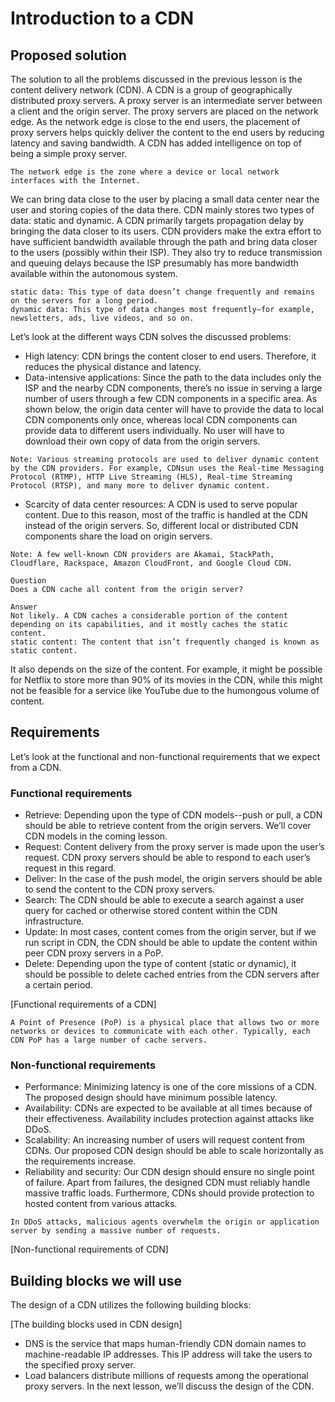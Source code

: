 # Introduction to a CDN
## Proposed solution
The solution to all the problems discussed in the previous lesson is the content delivery network (CDN). A CDN is a group of geographically distributed proxy servers. A proxy server is an intermediate server between a client and the origin server. The proxy servers are placed on the network edge. As the network edge is close to the end users, the placement of proxy servers helps quickly deliver the content to the end users by reducing latency and saving bandwidth. A CDN has added intelligence on top of being a simple proxy server.
```
The network edge is the zone where a device or local network interfaces with the Internet.
```

We can bring data close to the user by placing a small data center near the user and storing copies of the data there. CDN mainly stores two types of data: static and dynamic. A CDN primarily targets propagation delay by bringing the data closer to its users. CDN providers make the extra effort to have sufficient bandwidth available through the path and bring data closer to the users (possibly within their ISP). They also try to reduce transmission and queuing delays because the ISP presumably has more bandwidth available within the autonomous system.
```
static data: This type of data doesn’t change frequently and remains on the servers for a long period.
dynamic data: This type of data changes most frequently—for example, newsletters, ads, live videos, and so on.
```

Let’s look at the different ways CDN solves the discussed problems:
- High latency: CDN brings the content closer to end users. Therefore, it reduces the physical distance and latency.
- Data-intensive applications: Since the path to the data includes only the ISP and the nearby CDN components, there’s no issue in serving a large number of users through a few CDN components in a specific area. As shown below, the origin data center will have to provide the data to local CDN components only once, whereas local CDN components can provide data to different users individually. No user will have to download their own copy of data from the origin servers.
```
Note: Various streaming protocols are used to deliver dynamic content by the CDN providers. For example, CDNsun uses the Real-time Messaging Protocol (RTMP), HTTP Live Streaming (HLS), Real-time Streaming Protocol (RTSP), and many more to deliver dynamic content.
```
- Scarcity of data center resources: A CDN is used to serve popular content. Due to this reason, most of the traffic is handled at the CDN instead of the origin servers. So, different local or distributed CDN components share the load on origin servers.

```
Note: A few well-known CDN providers are Akamai, StackPath, Cloudflare, Rackspace, Amazon CloudFront, and Google Cloud CDN.
```

```
Question
Does a CDN cache all content from the origin server?

Answer
Not likely. A CDN caches a considerable portion of the content depending on its capabilities, and it mostly caches the static content.
static content: The content that isn’t frequently changed is known as static content.
```
It also depends on the size of the content. For example, it might be possible for Netflix to store more than 90% of its movies in the CDN, while this might not be feasible for a service like YouTube due to the humongous volume of content.

## Requirements
Let’s look at the functional and non-functional requirements that we expect from a CDN.
### Functional requirements
- Retrieve: Depending upon the type of CDN models--push or pull, a CDN should be able to retrieve content from the origin servers. We’ll cover CDN models in the coming lesson.
- Request: Content delivery from the proxy server is made upon the user’s request. CDN proxy servers should be able to respond to each user’s request in this regard.
- Deliver: In the case of the push model, the origin servers should be able to send the content to the CDN proxy servers.
- Search: The CDN should be able to execute a search against a user query for cached or otherwise stored content within the CDN infrastructure.
- Update: In most cases, content comes from the origin server, but if we run script in CDN, the CDN should be able to update the content within peer CDN proxy servers in a PoP.
- Delete: Depending upon the type of content (static or dynamic), it should be possible to delete cached entries from the CDN servers after a certain period.

[Functional requirements of a CDN]

```
A Point of Presence (PoP) is a physical place that allows two or more networks or devices to communicate with each other. Typically, each CDN PoP has a large number of cache servers.
```

### Non-functional requirements
- Performance: Minimizing latency is one of the core missions of a CDN. The proposed design should have minimum possible latency.
- Availability: CDNs are expected to be available at all times because of their effectiveness. Availability includes protection against attacks like DDoS.
- Scalability: An increasing number of users will request content from CDNs. Our proposed CDN design should be able to scale horizontally as the requirements increase.
- Reliability and security: Our CDN design should ensure no single point of failure. Apart from failures, the designed CDN must reliably handle massive traffic loads. Furthermore, CDNs should provide protection to hosted content from various attacks.

```
In DDoS attacks, malicious agents overwhelm the origin or application server by sending a massive number of requests.
```

[Non-functional requirements of CDN]

## Building blocks we will use
The design of a CDN utilizes the following building blocks:

[The building blocks used in CDN design]

- DNS is the service that maps human-friendly CDN domain names to machine-readable IP addresses. This IP address will take the users to the specified proxy server.
- Load balancers distribute millions of requests among the operational proxy servers.
In the next lesson, we’ll discuss the design of the CDN.

